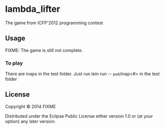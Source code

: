 # lambda_lifter

The game from ICFP'2012 programming contest 

## Usage

FIXME: The game is still not complete.

### To play

There are maps in the test folder. Just run lein run -- `pwd`/map<\#> in the test folder

## License

Copyright © 2014 FIXME

Distributed under the Eclipse Public License either version 1.0 or (at
your option) any later version.
